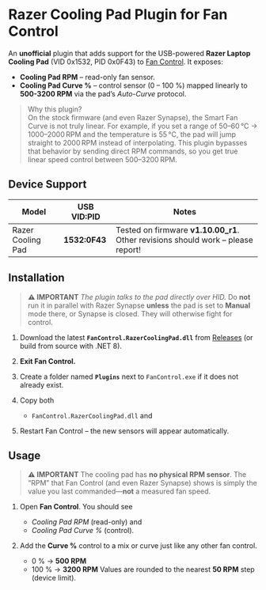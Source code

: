# Razer Cooling Pad Plugin for **Fan Control**

An **unofficial** plugin that adds support for the USB-powered **Razer Laptop Cooling Pad** (VID 0x1532, PID 0x0F43) to [Fan Control](https://github.com/Rem0o/FanControl.Releases).
It exposes:

* **Cooling Pad RPM** – read-only fan sensor.
* **Cooling Pad Curve %** – control sensor (0 – 100 %) mapped linearly to **500-3200 RPM** via the pad’s *Auto-Curve* protocol.

> Why this plugin?  
On the stock firmware (and even Razer Synapse), the Smart Fan Curve is not truly linear.
For example, if you set a range of 50–60 °C → 1000–2000 RPM and the temperature is 55 °C, the pad will jump straight to 2000 RPM instead of interpolating.
This plugin bypasses that behavior by sending direct RPM commands, so you get true linear speed control between 500–3200 RPM.

## Device Support

| Model                                 | USB VID\:PID  | Notes                                                                      |
| ------------------------------------- | ------------- | -------------------------------------------------------------------------- |
| Razer Cooling Pad| **1532:0F43** | Tested on firmware **v1.10.00_r1**. Other revisions should work – please report! |



## Installation

> **⚠ IMPORTANT**
> *The plugin talks to the pad directly over HID.* Do **not** run it in parallel with Razer Synapse **unless** the pad is set to **Manual** mode there, or Synapse is closed. They will otherwise fight for control.



1. Download the latest **`FanControl.RazerCoolingPad.dll`** from [Releases](https://github.com/Benson5650/FanControl.RazerCoolingPadPlugin/releases)
   (or build from source with .NET 8).
2. **Exit Fan Control.**
3. Create a folder named **`Plugins`** next to `FanControl.exe` if it does not already exist.
4. Copy both

   * `FanControl.RazerCoolingPad.dll` and

5. Restart Fan Control – the new sensors will appear automatically.



## Usage

> **⚠ IMPORTANT**
> The cooling pad has **no physical RPM sensor**.
> The “RPM” that Fan Control (and even Razer Synapse) shows is simply the value you last commanded—**not** a measured fan speed.


1. Open **Fan Control**.
   You should see

   * *Cooling Pad RPM* (read-only) and
   * *Cooling Pad Curve %* (control).
2. Add the **Curve %** control to a mix or curve just like any other fan control.

   * 0 % → **500 RPM**
   * 100 % → **3200 RPM**
     Values are rounded to the nearest **50 RPM** step (device limit).


